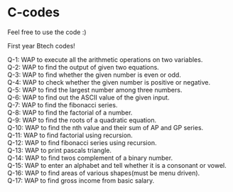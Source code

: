# C-codes

Feel free to use the code :)

First year Btech codes!

Q-1: WAP to execute all the arithmetic operations on two variables. <br />
Q-2: WAP to find the output of given two equations. <br />
Q-3: WAP to find whether the given number is even or odd. <br />
Q-4: WAP to check whether the given number is positive or negative. <br />
Q-5: WAP to find the largest number among three numbers. <br />
Q-6: WAP to find out the ASCII value of the given input. <br />
Q-7: WAP to find the fibonacci series. <br />
Q-8: WAP to find the factorial of a number.  <br />
Q-9: WAP to find the roots of a quadratic equation. <br />
Q-10: WAP to find the nth value and their sum of AP and GP series. <br />
Q-11: WAP to find factorial using recursion. <br />
Q-12: WAP to find fibonacci series using recursion. <br />
Q-13: WAP to print pascals triangle. <br />
Q-14: WAP to find twos complement of a binary number. <br />
Q-15: WAP to enter an alphabet and tell whether it is a consonant or vowel. <br />
Q-16: WAP to find areas of various shapes(must be menu driven). <br />
Q-17: WAP to find gross income from basic salary. <br />
